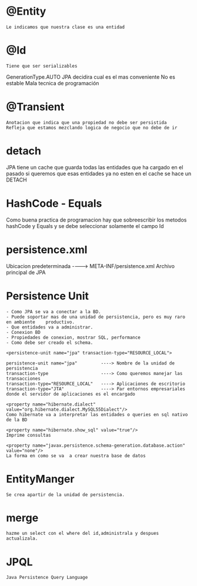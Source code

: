 # @Entity
    Le indicamos que nuestra clase es una entidad

# @Id 
    Tiene que ser serializables

GenerationType.AUTO
    JPA decidira cual es el mas conveniente
    No es estable
    Mala tecnica de programación


# @Transient
    Anotacion que indica que una propiedad no debe ser persistida
    Refleja que estamos mezclando logica de negocio que no debe de ir

# detach
JPA tiene un cache que guarda todas las entidades que ha cargado en el pasado
si queremos que esas entidades ya no esten en el cache se hace un DETACH


# HashCode - Equals
Como buena practica de programacion hay que sobreescribir los metodos hashCode y Equals y se debe seleccionar solamente el campo Id


# persistence.xml

Ubicacion predeterminada ----> META-INF/persistence.xml
Archivo principal de JPA


# Persistence Unit
    - Como JPA se va a conectar a la BD.
    - Puede soportar mas de una unidad de persistencia, pero es muy raro en ambiente    productivo.
    - Que entidades va a administrar.
    - Conexion BD
    - Propiedades de conexion, mostrar SQL, performance
    - Como debe ser creado el schema.

    <persistence-unit name="jpa" transaction-type="RESOURCE_LOCAL">
    
    persistence-unit name="jpa"         ----> Nombre de la unidad de persistencia
    transaction-type                    ----> Como queremos manejar las transacciones
    transaction-type="RESOURCE_LOCAL"   ----> Aplicaciones de escritorio
    transaction-type="JTA"              ----> Par entornos empresariales donde el servidor de aplicaciones es el encargado

    <property name="hibernate.dialect" value="org.hibernate.dialect.MySQL55Dialect"/>
    Como hibernate va a interpretar las entidades o queries en sql nativo de la BD

    <property name="hibernate.show_sql" value="true"/>
    Imprime consultas

    <property name="javax.persistence.schema-generation.database.action" value="none"/>
    La forma en como se va  a crear nuestra base de datos
    

# EntityManger
    Se crea apartir de la unidad de persistencia.

# merge
    hazme un select con el where del id,administrala y despues actualizala.

# JPQL
    Java Persistence Query Language


